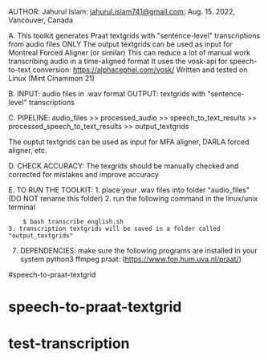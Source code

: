 
AUTHOR: Jahurul Islam: jahurul.islam741@gmail.com; Aug. 15. 2022, Vancouver, Canada


A. This toolkit generates Praat textgrids with "sentence-level" transcriptions from audio files ONLY
 The output textgrids can be used as input for Montreal Forced Aligner (or similar)
 This can reduce a lot of manual work transcribing audio in a time-aligned format
 It uses the vosk-api for speech-to-text conversion: https://alphacephei.com/vosk/
 Written and tested on Linux (Mint Cinammon 21)


B. INPUT: audio files in .wav format
    OUTPUT: textgrids with "sentence-level" transcriptions


C.  PIPELINE: audio_files >> processed_audio >> speech_to_text_results >> processed_speech_to_text_results >> output_textgrids

 The ouptut textgrids can be used as input for MFA aligner, DARLA forced aligner, etc.

D.  CHECK ACCURACY: The texgrids should be manually checked and corrected for mistakes and improve accuracy

E.  TO RUN THE TOOLKIT: 
    1. place your .wav files into folder "audio_files" (DO NOT rename this folder)
    2. run the following command in the linux/unix terminal

        $ bash transcribe_english.sh
    3. transcription textgrids will be saved in a folder called "output_textgrids"


7. DEPENDENCIES: make sure the following programs are installed in your system
 python3
 ffmpeg
 praat: (https://www.fon.hum.uva.nl/praat/)


 #speech-to-praat-textgrid
# speech-to-praat-textgrid
# test-transcription
